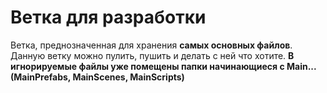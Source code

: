 # Ветка для разработки
Ветка, преднозначенная для хранения **самых основных файлов**. 
Данную ветку можно пулить, пушить и делать с ней что хотите. **В игнорируемые файлы уже помещены папки начинающиеся с Main...(MainPrefabs, MainScenes, MainScripts)**
